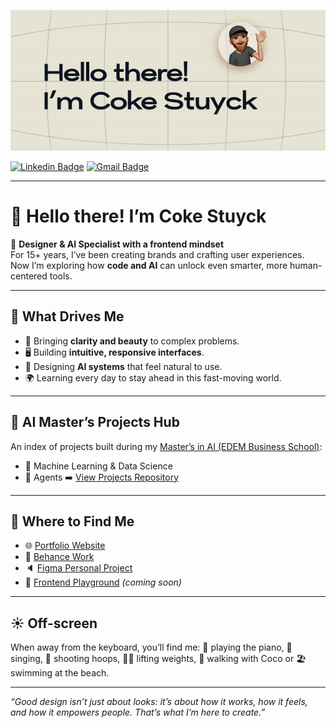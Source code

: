 ![Hello.gif](https://github.com/cokecancook/cokecancook/blob/main/hello.gif?raw=true)

[![Linkedin Badge](https://img.shields.io/badge/-cokestuyck-blue?style=flat-square&logo=Linkedin&logoColor=white&link=https://www.linkedin.com/in/cokestuyck/)](https://www.linkedin.com/in/cokestuyck/)
[![Gmail Badge](https://img.shields.io/badge/-coke.stuyck@gmail.com-c14438?style=flat-square&logo=Gmail&logoColor=white&link=mailto:coke.stuyck@gmail.com)](mailto:coke.stuyck@gmail.com)

---

# 👋 Hello there! I’m Coke Stuyck

🎨 **Designer & AI Specialist with a frontend mindset**  
For 15+ years, I’ve been creating brands and crafting user experiences. Now I’m exploring how **code and AI** can unlock even smarter, more human-centered tools.  

---

## 🌱 What Drives Me
- 🎨 Bringing **clarity and beauty** to complex problems.  
- 🖥 Building **intuitive, responsive interfaces**.  
- 🤖 Designing **AI systems** that feel natural to use.  
- 🌍 Learning every day to stay ahead in this fast-moving world.  

---

## 📂 AI Master’s Projects Hub
An index of projects built during my [Master’s in AI (EDEM Business School)](https://edem.eu/master-inteligencia-artificial/):
- 🧠 Machine Learning & Data Science
- 🦾 Agents
➡️ [View Projects Repository](https://github.com/cokecancook/AI-Master-Projects-Hub/)

---

## 🚀 Where to Find Me
- 🌐 [Portfolio Website](https://cokestuyck.webflow.io/)
- 🎨 [Behance Work](https://www.behance.net/cokestuyck)
- 🔈 [Figma Personal Project](https://www.figma.com/@cokestuyck)
- 👾 [Frontend Playground](#) *(coming soon)*

---

## ☀️ Off-screen
When away from the keyboard, you’ll find me:
🎹 playing the piano, 🎤 singing, 🏀 shooting hoops, 🏋️‍♂️ lifting weights, 🐾 walking with Coco or 🏖️ swimming at the beach.

---

*“Good design isn’t just about looks: it’s about how it works, how it feels, and how it empowers people. That’s what I’m here to create.”*
